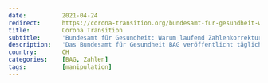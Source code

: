```yaml
---
date:          2021-04-24
redirect:      https://corona-transition.org/bundesamt-fur-gesundheit-warum-laufend-zahlenkorrekturen
title:         Corona Transition
subtitle:      'Bundesamt für Gesundheit: Warum laufend Zahlenkorrekturen?'
description:   'Das Bundesamt für Gesundheit BAG veröffentlicht täglich auf seiner Webseite umfangreiche Zahlen, zum Beispiel Anzahl neuer positiver PCR-Tests (...)'
country:       CH
categories:    [BAG, Zahlen]
tags:          [manipulation]
---
```

